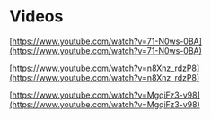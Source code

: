 # Videos

[https://www.youtube.com/watch?v=71-N0ws-0BA](https://www.youtube.com/watch?v=71-N0ws-0BA)

[https://www.youtube.com/watch?v=n8Xnz_rdzP8](https://www.youtube.com/watch?v=n8Xnz_rdzP8)

[https://www.youtube.com/watch?v=MgqiFz3-v98](https://www.youtube.com/watch?v=MgqiFz3-v98)